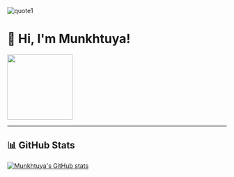 ![quote1](https://github.com/user-attachments/assets/5bdc6f5b-f804-4647-a8d2-66b75507c5be)
# 👋 Hi, I'm Munkhtuya!

<img src="https://komarev.com/ghpvc/?username=Nara-B&color=orange&style=flat-square" width="150">

---
## 📊 GitHub Stats

[![Munkhtuya's GitHub stats](https://github-readme-stats.vercel.app/api?username=Munkhtuya-DM&show_icons=true&theme=dark)](https://github.com/anuraghazra/github-readme-stats)
